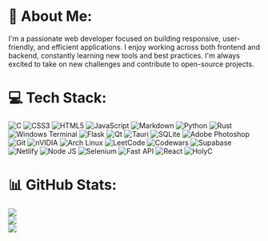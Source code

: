 # 💫 About Me:
I'm a passionate web developer focused on building responsive, user-friendly, and efficient applications. I enjoy working across both frontend and backend, constantly learning new tools and best practices. I'm always excited to take on new challenges and contribute to open-source projects.


# 💻 Tech Stack:
![C](https://img.shields.io/badge/c-%2300599C.svg?style=for-the-badge&logo=c&logoColor=white) ![CSS3](https://img.shields.io/badge/css3-%231572B6.svg?style=for-the-badge&logo=css3&logoColor=white) ![HTML5](https://img.shields.io/badge/html5-%23E34F26.svg?style=for-the-badge&logo=html5&logoColor=white) ![JavaScript](https://img.shields.io/badge/javascript-%23323330.svg?style=for-the-badge&logo=javascript&logoColor=%23F7DF1E) ![Markdown](https://img.shields.io/badge/markdown-%23000000.svg?style=for-the-badge&logo=markdown&logoColor=white) ![Python](https://img.shields.io/badge/python-3670A0?style=for-the-badge&logo=python&logoColor=ffdd54) ![Rust](https://img.shields.io/badge/rust-%23000000.svg?style=for-the-badge&logo=rust&logoColor=white) ![Windows Terminal](https://img.shields.io/badge/Windows%20Terminal-%234D4D4D.svg?style=for-the-badge&logo=windows-terminal&logoColor=white) ![Flask](https://img.shields.io/badge/flask-%23000.svg?style=for-the-badge&logo=flask&logoColor=white) ![Qt](https://img.shields.io/badge/Qt-%23217346.svg?style=for-the-badge&logo=Qt&logoColor=white) ![Tauri](https://img.shields.io/badge/tauri-%2324C8DB.svg?style=for-the-badge&logo=tauri&logoColor=%23FFFFFF) ![SQLite](https://img.shields.io/badge/sqlite-%2307405e.svg?style=for-the-badge&logo=sqlite&logoColor=white) ![Adobe Photoshop](https://img.shields.io/badge/adobe%20photoshop-%2331A8FF.svg?style=for-the-badge&logo=adobe%20photoshop&logoColor=white) ![Git](https://img.shields.io/badge/git-%23F05033.svg?style=for-the-badge&logo=git&logoColor=white) ![nVIDIA](https://img.shields.io/badge/nVIDIA-%2376B900.svg?style=for-the-badge&logo=nVIDIA&logoColor=white) ![Arch Linux](https://img.shields.io/badge/Arch_Linux-1793D1?style=for-the-badge&logo=arch-linux&logoColor=white) ![LeetCode](https://img.shields.io/badge/-LeetCode-FFA116?style=for-the-badge&logo=LeetCode&logoColor=black) ![Codewars](https://img.shields.io/badge/Codewars-B1361E?style=for-the-badge&logo=Codewars&logoColor=white) ![Supabase](https://img.shields.io/badge/Supabase-181818?style=for-the-badge&logo=supabase&logoColor=white) ![Netlify](https://img.shields.io/badge/netlify-%23000000.svg?style=for-the-badge&logo=netlify&logoColor=#00C7B7) ![Node JS](https://img.shields.io/badge/Node%20js-339933?style=for-the-badge&logo=nodedotjs&logoColor=white) ![Selenium](https://img.shields.io/badge/Selenium-43B02A?style=for-the-badge&logo=Selenium&logoColor=white) ![Fast API](https://img.shields.io/badge/fastapi-109989?style=for-the-badge&logo=FASTAPI&logoColor=white) ![React](https://img.shields.io/badge/React-20232A?style=for-the-badge&logo=react&logoColor=61DAFB) ![HolyC](https://img.shields.io/badge/HolyC‑v1.0‑gold?style=for-the-badge&logo=TempleOS&logoColor=white)



# 📊 GitHub Stats:
![](https://github-readme-stats.vercel.app/api?username=DenysHandziichuk&theme=prussian&hide_border=false&include_all_commits=false&count_private=false)<br/>
![](https://nirzak-streak-stats.vercel.app/?user=DenysHandziichuk&theme=prussian&hide_border=false)<br/>
![](https://github-readme-stats.vercel.app/api/top-langs/?username=DenysHandziichuk&theme=prussian&hide_border=false&include_all_commits=false&count_private=false&layout=compact)
